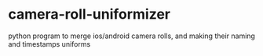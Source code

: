 # camera-roll-uniformizer
python program to merge ios/android camera rolls, and making their naming and timestamps uniforms
